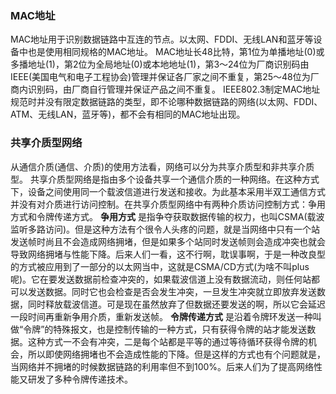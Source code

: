### MAC地址
MAC地址用于识别数据链路中互连的节点。以太网、FDDI、无线LAN和蓝牙等设备中也是使用相同规格的MAC地址。
MAC地址长48比特，第1位为单播地址(0)或多播地址(1)，第2位为全局地址(0)或本地地址(1)，第3～24位为厂商识别码由IEEE(美国电气和电子工程协会)管理并保证各厂家之间不重复，第25～48位为厂商内识别码，由厂商自行管理并保证产品之间不重复。
IEEE802.3制定MAC地址规范时并没有限定数据链路的类型，即不论哪种数据链路的网络(以太网、FDDI、ATM、无线LAN，蓝牙等)，都不会有相同的MAC地址出现。
### 共享介质型网络
从通信介质(通信、介质)的使用方法看，网络可以分为共享介质型和非共享介质型。
共享介质型网络是指由多个设备共享一个通信介质的一种网络。在这种方式下，设备之间使用同一个载波信道进行发送和接收。为此基本采用半双工通信方式并没有对介质进行访问控制。在共享介质型网络中有两种介质访问控制方式：争用方式和令牌传递方式。
**争用方式** 是指争夺获取数据传输的权力，也叫CSMA(载波监听多路访问)。但是这种方法有个很令人头疼的问题，就是当网络中只有一个站发送帧时尚且不会造成网络拥堵，但是如果多个站同时发送帧则会造成冲突也就会导致网络拥堵与性能下降。后来人们一看，这不行啊，耽误事啊，于是一种改良型的方式被应用到了一部分的以太网当中，这就是CSMA/CD方式(为啥不叫plus呢)。它在要发送数据前检查冲突的，如果载波信道上没有数据流动，则任何站都可以发送数据。同时它也会检查是否会发生冲突，一旦发生冲突就立即放弃发送数据，同时释放载波信道。可是现在虽然放弃了但数据还要发送的啊，所以它会延迟一段时间再重新争用介质，重新发送帧。
**令牌传递方式** 是沿着令牌环发送一种叫做“令牌”的特殊报文，也是控制传输的一种方式，只有获得令牌的站才能发送数据。这种方式一不会有冲突，二是每个站都是平等的通过等待循环获得令牌的机会，所以即使网络拥堵也不会造成性能的下降。但是这样的方式也有个问题就是，当网络并不拥堵的时候数据链路的利用率但不到100%。后来人们为了提高网络性能又研发了多种令牌传递技术。